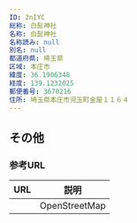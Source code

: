 ```yaml
---
ID: 2nIYC
総称: 白髭神社
名称: 白髭神社
名称読み: null
別名: null
都道府県: 埼玉県
区域: 本庄市
緯度: 36.1906348
経度: 139.1232025
郵便番号: 3670216
住所: 埼玉県本庄市児玉町金屋１１６４
---
```


## その他

### 参考URL

| URL | 説明          |
| --- | ------------- |
|     | OpenStreetMap |
